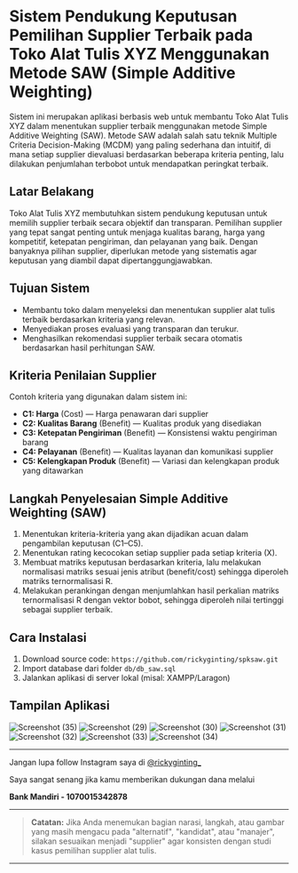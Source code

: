 # Sistem Pendukung Keputusan Pemilihan Supplier Terbaik pada Toko Alat Tulis XYZ Menggunakan Metode SAW (Simple Additive Weighting)

Sistem ini merupakan aplikasi berbasis web untuk membantu Toko Alat Tulis XYZ dalam menentukan supplier terbaik menggunakan metode Simple Additive Weighting (SAW). Metode SAW adalah salah satu teknik Multiple Criteria Decision-Making (MCDM) yang paling sederhana dan intuitif, di mana setiap supplier dievaluasi berdasarkan beberapa kriteria penting, lalu dilakukan penjumlahan terbobot untuk mendapatkan peringkat terbaik.

## Latar Belakang

Toko Alat Tulis XYZ membutuhkan sistem pendukung keputusan untuk memilih supplier terbaik secara objektif dan transparan. Pemilihan supplier yang tepat sangat penting untuk menjaga kualitas barang, harga yang kompetitif, ketepatan pengiriman, dan pelayanan yang baik. Dengan banyaknya pilihan supplier, diperlukan metode yang sistematis agar keputusan yang diambil dapat dipertanggungjawabkan.

## Tujuan Sistem

- Membantu toko dalam menyeleksi dan menentukan supplier alat tulis terbaik berdasarkan kriteria yang relevan.
- Menyediakan proses evaluasi yang transparan dan terukur.
- Menghasilkan rekomendasi supplier terbaik secara otomatis berdasarkan hasil perhitungan SAW.

## Kriteria Penilaian Supplier

Contoh kriteria yang digunakan dalam sistem ini:

- **C1: Harga** (Cost) — Harga penawaran dari supplier
- **C2: Kualitas Barang** (Benefit) — Kualitas produk yang disediakan
- **C3: Ketepatan Pengiriman** (Benefit) — Konsistensi waktu pengiriman barang
- **C4: Pelayanan** (Benefit) — Kualitas layanan dan komunikasi supplier
- **C5: Kelengkapan Produk** (Benefit) — Variasi dan kelengkapan produk yang ditawarkan

## Langkah Penyelesaian Simple Additive Weighting (SAW)

1. Menentukan kriteria-kriteria yang akan dijadikan acuan dalam pengambilan keputusan (C1–C5).
2. Menentukan rating kecocokan setiap supplier pada setiap kriteria (X).
3. Membuat matriks keputusan berdasarkan kriteria, lalu melakukan normalisasi matriks sesuai jenis atribut (benefit/cost) sehingga diperoleh matriks ternormalisasi R.
4. Melakukan perankingan dengan menjumlahkan hasil perkalian matriks ternormalisasi R dengan vektor bobot, sehingga diperoleh nilai tertinggi sebagai supplier terbaik.

## Cara Instalasi

1. Download source code:
   `https://github.com/rickyginting/spksaw.git`
2. Import database dari folder `db/db_saw.sql`
3. Jalankan aplikasi di server lokal (misal: XAMPP/Laragon)

## Tampilan Aplikasi

![Screenshot (35)](https://user-images.githubusercontent.com/46182403/120494446-0775ff00-c3e6-11eb-9ecd-7bc4a15e7761.png)
![Screenshot (29)](https://user-images.githubusercontent.com/46182403/120494657-31c7bc80-c3e6-11eb-842c-87275d476b5f.png)
![Screenshot (30)](https://user-images.githubusercontent.com/46182403/120494619-2c6a7200-c3e6-11eb-8437-cac8339db4f1.png)
![Screenshot (31)](https://user-images.githubusercontent.com/46182403/120494630-2e343580-c3e6-11eb-9d32-bd42b839f135.png)
![Screenshot (32)](https://user-images.githubusercontent.com/46182403/120494636-2ecccc00-c3e6-11eb-9729-02a055d21025.png)
![Screenshot (33)](https://user-images.githubusercontent.com/46182403/120494641-2ffdf900-c3e6-11eb-8a4b-3fd0c2ee5797.png)
![Screenshot (34)](https://user-images.githubusercontent.com/46182403/120494649-30968f80-c3e6-11eb-93b0-079aa51bc6f1.png)

---

Jangan lupa follow Instagram saya di [@rickyginting\_](https://instagram.com/rickyginting_)

Saya sangat senang jika kamu memberikan dukungan dana melalui

**Bank Mandiri - 1070015342878**

---

> **Catatan:**
> Jika Anda menemukan bagian narasi, langkah, atau gambar yang masih mengacu pada "alternatif", "kandidat", atau "manajer", silakan sesuaikan menjadi "supplier" agar konsisten dengan studi kasus pemilihan supplier alat tulis.

---
